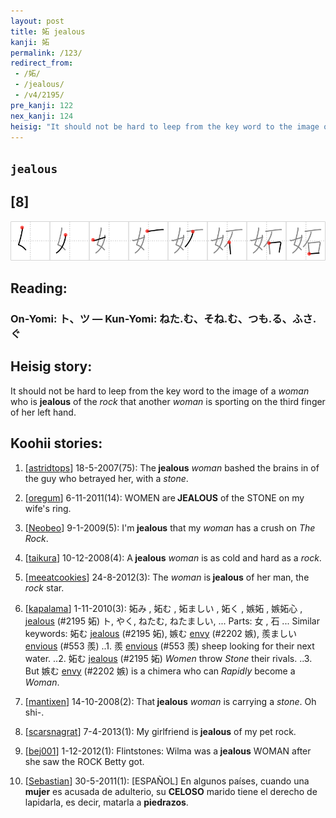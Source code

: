 ```yaml
---
layout: post
title: 妬 jealous
kanji: 妬
permalink: /123/
redirect_from:
 - /妬/
 - /jealous/
 - /v4/2195/
pre_kanji: 122
nex_kanji: 124
heisig: "It should not be hard to leep from the key word to the image of a <i>woman</i> who is <b>jealous</b> of the <i>rock</i> that another <i>woman</i> is sporting on the third finger of her left hand."
---
```


## `jealous`

## [8]

<div class="stroke"><img src="../images/E5A6AC.png" /></div>

## Reading:

### On-Yomi: ト、ツ &mdash; Kun-Yomi: ねた.む、そね.む、つも.る、ふさ.ぐ

## Heisig story:

It should not be hard to leep from the key word to the image of a <i>woman</i> who is <b>jealous</b> of the <i>rock</i> that another <i>woman</i> is sporting on the third finger of her left hand.

## Koohii stories:

1) [<a href="http://kanji.koohii.com/profile/astridtops">astridtops</a>] 18-5-2007(75): The<strong> jealous</strong> <em>woman</em> bashed the brains in of the guy who betrayed her, with a <em>stone</em>.

2) [<a href="http://kanji.koohii.com/profile/oregum">oregum</a>] 6-11-2011(14): WOMEN are<strong> JEALOUS</strong> of the STONE on my wife&#039;s ring.

3) [<a href="http://kanji.koohii.com/profile/Neobeo">Neobeo</a>] 9-1-2009(5): I&#039;m<strong> jealous</strong> that my <em>woman</em> has a crush on <em>The Rock</em>.

4) [<a href="http://kanji.koohii.com/profile/taikura">taikura</a>] 10-12-2008(4): A<strong> jealous</strong> <em>woman</em> is as cold and hard as a <em>rock</em>.

5) [<a href="http://kanji.koohii.com/profile/meeatcookies">meeatcookies</a>] 24-8-2012(3): The <em>woman</em> is<strong> jealous</strong> of her man, the <em>rock</em> star.

6) [<a href="http://kanji.koohii.com/profile/kapalama">kapalama</a>] 1-11-2010(3): 妬み , 妬む , 妬ましい , 妬く , 嫉妬 , 嫉妬心 , <a href="../2195">jealous</a> (#2195 妬) ト, やく, ねたむ, ねたましい, ... Parts: 女 , 石 ... Similar keywords: 妬む <a href="../2195">jealous</a> (#2195 妬), 嫉む <a href="../2202">envy</a> (#2202 嫉), 羨ましい <a href="../553">envious</a> (#553 羨) ..1. 羨 <a href="../553">envious</a> (#553 羨) sheep looking for their next water. ..2. 妬む <a href="../2195">jealous</a> (#2195 妬) <em>Women</em> throw <em>Stone</em> their rivals. ..3. But 嫉む <a href="../2202">envy</a> (#2202 嫉) is a chimera who can <em>Rapidly</em> become a <em>Woman</em>.

7) [<a href="http://kanji.koohii.com/profile/mantixen">mantixen</a>] 14-10-2008(2): That<strong> jealous</strong> <em>woman</em> is carrying a <em>stone</em>. Oh shi-.

8) [<a href="http://kanji.koohii.com/profile/scarsnagrat">scarsnagrat</a>] 7-4-2013(1): My girlfriend is<strong> jealous</strong> of my pet rock.

9) [<a href="http://kanji.koohii.com/profile/bej001">bej001</a>] 1-12-2012(1): Flintstones: Wilma was a<strong> jealous</strong> WOMAN after she saw the ROCK Betty got.

10) [<a href="http://kanji.koohii.com/profile/Sebastian">Sebastian</a>] 30-5-2011(1): [ESPAÑOL] En algunos países, cuando una <strong>mujer</strong> es acusada de adulterio, su <strong>CELOSO</strong> marido tiene el derecho de lapidarla, es decir, matarla a <strong>piedrazos</strong>.
